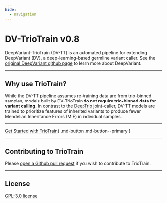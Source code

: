 ```yaml
---
hide:
  - navigation
---
```


# DV-TrioTrain v0.8

DeepVariant-TrioTrain (DV-TT) is an automated pipeline for extending DeepVariant (DV), a deep-learning-based germline variant caller. See the [original DeepVariant github page](https://github.com/google/deepvariant) to learn more about DeepVariant.

---

## Why use TrioTrain?

While the DV-TT pipeline assumes re-training data are from trio-binned samples, models built by DV-TrioTrain **do not require trio-binned data for variant calling.** In contrast to the [DeepTrio](https://github.com/google/deepvariant/blob/r1.5/docs/deeptrio-details.md) joint-caller, DV-TT models are trained to prioritize features of inherited variants to produce fewer Mendelian Inheritance Errors (MIE) in individual samples.

---

[Get Started with TrioTrain](./getting-started/getting-started.md){ .md-button .md-button--primary }

---

## Contributing to TrioTrain

Please [open a Github pull request](https://github.com/jkalleberg/DV-TrioTrain/pulls) if you wish to contribute to TrioTrain.

---

## License

[GPL-3.0 license](about/license.md)
